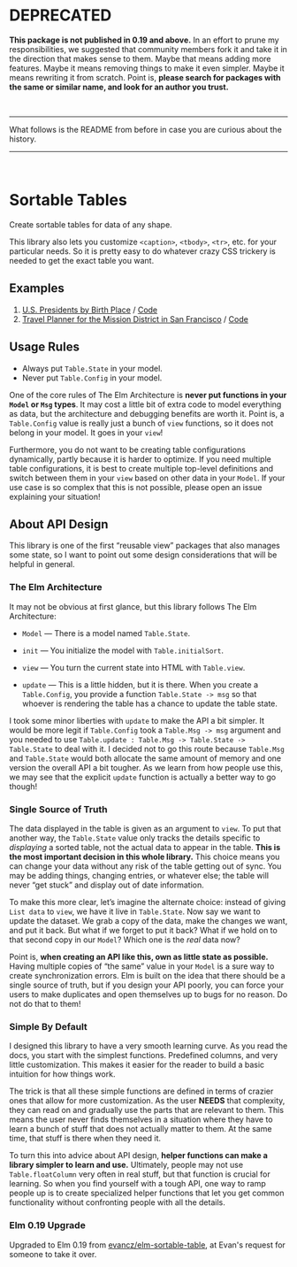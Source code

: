 # DEPRECATED

**This package is not published in 0.19 and above.** In an effort to prune my responsibilities, we suggested that community members fork it and take it in the direction that makes sense to them. Maybe that means adding more features. Maybe it means removing things to make it even simpler. Maybe it means rewriting it from scratch. Point is, **please search for packages with the same or similar name, and look for an author you trust.**

<br>

* * *
What follows is the README from before in case you are curious about the history.
* * *

<br>

# Sortable Tables

Create sortable tables for data of any shape.

This library also lets you customize `<caption>`, `<tbody>`, `<tr>`, etc. for your particular needs. So it is pretty easy to do whatever crazy CSS trickery is needed to get the exact table you want.


## Examples

  1. [U.S. Presidents by Birth Place](https://billstclair.github.io/elm-sortable-table/presidents.html) / [Code](https://github.com/billstclair/elm-sortable-table/blob/master/examples/1-presidents.elm)
  2. [Travel Planner for the Mission District in San Francisco](https://billstclair.github.io/elm-sortable-table/travel.html) / [Code](https://github.com/billstclair/elm-sortable-table/blob/master/examples/2-travel.elm)


## Usage Rules

  - Always put `Table.State` in your model.
  - Never put `Table.Config` in your model.

One of the core rules of The Elm Architecture is **never put functions in your `Model` or `Msg` types**. It may cost a little bit of extra code to model everything as data, but the architecture and debugging benefits are worth it. Point is, a `Table.Config` value is really just a bunch of `view` functions, so it does not belong in your model. It goes in your `view`!

Furthermore, you do not want to be creating table configurations dynamically, partly because it is harder to optimize. If you need multiple table configurations, it is best to create multiple top-level definitions and switch between them in your `view` based on other data in your `Model`. If your use case is so complex that this is not possible, please open an issue explaining your situation!


## About API Design

This library is one of the first &ldquo;reusable view&rdquo; packages that also manages some state, so I want to point out some design considerations that will be helpful in general.


### The Elm Architecture

It may not be obvious at first glance, but this library follows The Elm Architecture:

  - `Model` &mdash; There is a model named `Table.State`.

  - `init` &mdash; You initialize the model with `Table.initialSort`.

  - `view` &mdash; You turn the current state into HTML with `Table.view`.

  - `update` &mdash; This is a little hidden, but it is there. When you create a `Table.Config`, you provide a function `Table.State -> msg` so that whoever is rendering the table has a chance to update the table state.

I took some minor liberties with `update` to make the API a bit simpler. It would be more legit if `Table.Config` took a `Table.Msg -> msg` argument and you needed to use `Table.update : Table.Msg -> Table.State -> Table.State` to deal with it. I decided not to go this route because `Table.Msg` and `Table.State` would both allocate the same amount of memory and one version the overall API a bit tougher. As we learn from how people use this, we may see that the explicit `update` function is actually a better way to go though!


### Single Source of Truth

The data displayed in the table is given as an argument to `view`. To put that another way, the `Table.State` value only tracks the details specific to *displaying* a sorted table, not the actual data to appear in the table. **This is the most important decision in this whole library.** This choice means you can change your data without any risk of the table getting out of sync. You may be adding things, changing entries, or whatever else; the table will never &ldquo;get stuck&rdquo; and display out of date information.

To make this more clear, let&rsquo;s imagine the alternate choice: instead of giving `List data` to `view`, we have it live in `Table.State`. Now say we want to update the dataset. We grab a copy of the data, make the changes we want, and put it back. But what if we forget to put it back? What if we hold on to that second copy in our `Model`? Which one is the *real* data now?

Point is, **when creating an API like this, own as little state as possible.** Having multiple copies of &ldquo;the same&rdquo; value in your `Model` is a sure way to create synchronization errors. Elm is built on the idea that there should be a single source of truth, but if you design your API poorly, you can force your users to make duplicates and open themselves up to bugs for no reason. Do not do that to them!


### Simple By Default

I designed this library to have a very smooth learning curve. As you read the docs, you start with the simplest functions. Predefined columns, and very little customization. This makes it easier for the reader to build a basic intuition for how things work.

The trick is that all these simple functions are defined in terms of crazier ones that allow for more customization. As the user **NEEDS** that complexity, they can read on and gradually use the parts that are relevant to them. This means the user never finds themselves in a situation where they have to learn a bunch of stuff that does not actually matter to them. At the same time, that stuff is there when they need it.

To turn this into advice about API design, **helper functions can make a library simpler to learn and use.** Ultimately, people may not use `Table.floatColumn` very often in real stuff, but that function is crucial for learning. So when you find yourself with a tough API, one way to ramp people up is to create specialized helper functions that let you get common functionality without confronting people with all the details.

### Elm 0.19 Upgrade

Upgraded to Elm 0.19 from [evancz/elm-sortable-table](https://package.elm-lang.org/packages/evancz/elm-sortable-table/latest), at Evan's request for someone to take it over.
